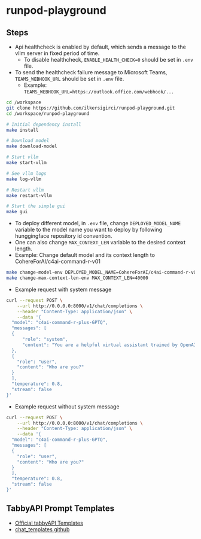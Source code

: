 # runpod-playground

## Steps

- Api healthcheck is enabled by default, which sends a message to the vllm server in fixed period of time.
  - To disable healthcheck, `ENABLE_HEALTH_CHECK=0` should be set in `.env` file.
- To send the healthcheck failure message to Microsoft Teams, `TEAMS_WEBHOOK_URL` should be set in `.env` file.
  - Example: `TEAMS_WEBHOOK_URL=https://outlook.office.com/webhook/...`

```bash
cd /workspace
git clone https://github.com/ilkersigirci/runpod-playground.git
cd /workspace/runpod-playground

# Initial dependency install
make install

# Download model
make download-model

# Start vllm
make start-vllm

# See vllm logs
make log-vllm

# Restart vllm
make restart-vllm

# Start the simple gui
make gui
```

- To deploy different model, in `.env` file, change `DEPLOYED_MODEL_NAME` variable to the model name you want to deploy by following hunggingface repository id convention.
- One can also change `MAX_CONTEXT_LEN` variable to the desired context length.
- Example: Change default model and its context length to CohereForAI/c4ai-command-r-v01

```bash
make change-model-env DEPLOYED_MODEL_NAME=CohereForAI/c4ai-command-r-v01
make change-max-context-len-env MAX_CONTEXT_LEN=40000

```

- Example request with system message

```bash
curl --request POST \
    --url http://0.0.0.0:8000/v1/chat/completions \
    --header "Content-Type: application/json" \
    --data '{
  "model": "c4ai-command-r-plus-GPTQ",
  "messages": [
  {
      "role": "system",
      "content": "You are a helpful virtual assistant trained by OpenAI."
  },
  {
    "role": "user",
    "content": "Who are you?"
  }
  ], 
  "temperature": 0.8,
  "stream": false
}'
```

- Example request without system message

```bash
curl --request POST \
    --url http://0.0.0.0:8000/v1/chat/completions \
    --header "Content-Type: application/json" \
    --data '{
  "model": "c4ai-command-r-plus-GPTQ",
  "messages": [
  {
    "role": "user",
    "content": "Who are you?"
  }
  ], 
  "temperature": 0.8,
  "stream": false
}'
```

## TabbyAPI Prompt Templates

- [Official tabbyAPI Templates](https://github.com/theroyallab/llm-prompt-templates/)
- [chat_templates github](https://github.com/chujiezheng/chat_templates)
